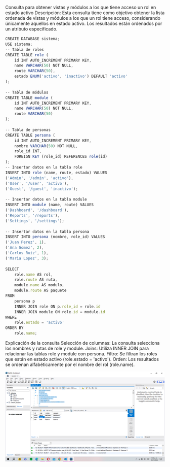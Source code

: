 Consulta para obtener vistas y módulos a los que tiene acceso un rol en estado activo
Descripción:
Esta consulta tiene como objetivo obtener la lista ordenada de vistas y módulos a los que un rol tiene acceso, considerando únicamente aquellos en estado activo. Los resultados están ordenados por un atributo especificado.

```js
CREATE DATABASE sistema;
USE sistema;
-- Tabla de roles
CREATE TABLE role (
    id INT AUTO_INCREMENT PRIMARY KEY,
    name VARCHAR(50) NOT NULL,
    route VARCHAR(50),
    estado ENUM('activo', 'inactivo') DEFAULT 'activo'
);

-- Tabla de módulos
CREATE TABLE module (
    id INT AUTO_INCREMENT PRIMARY KEY,
    name VARCHAR(50) NOT NULL,
    route VARCHAR(50)
);

-- Tabla de personas
CREATE TABLE persona (
    id INT AUTO_INCREMENT PRIMARY KEY,
    nombre VARCHAR(50) NOT NULL,
    role_id INT,
    FOREIGN KEY (role_id) REFERENCES role(id)
);
-- Insertar datos en la tabla role
INSERT INTO role (name, route, estado) VALUES 
('Admin', '/admin', 'activo'),
('User', '/user', 'activo'),
('Guest', '/guest', 'inactivo');

-- Insertar datos en la tabla module
INSERT INTO module (name, route) VALUES 
('Dashboard', '/dashboard'),
('Reports', '/reports'),
('Settings', '/settings');

-- Insertar datos en la tabla persona
INSERT INTO persona (nombre, role_id) VALUES 
('Juan Perez', 1),
('Ana Gomez', 2),
('Carlos Ruiz', 1),
('Maria Lopez', 3);

SELECT
    role.name AS rol,
    role.route AS ruta,
    module.name AS modulo,
    module.route AS paquete
FROM
    persona p
    INNER JOIN role ON p.role_id = role.id
    INNER JOIN module ON role.id = module.id
WHERE
    role.estado = 'activo'
ORDER BY
    role.name;


```
Explicación de la consulta
Selección de columnas: La consulta selecciona los nombres y rutas de role y module.
Joins: Utiliza INNER JOIN para relacionar las tablas role y module con persona.
Filtro: Se filtran los roles que están en estado activo (role.estado = 'activo').
Orden: Los resultados se ordenan alfabéticamente por el nombre del rol (role.name).

![foto](Foto.png)
